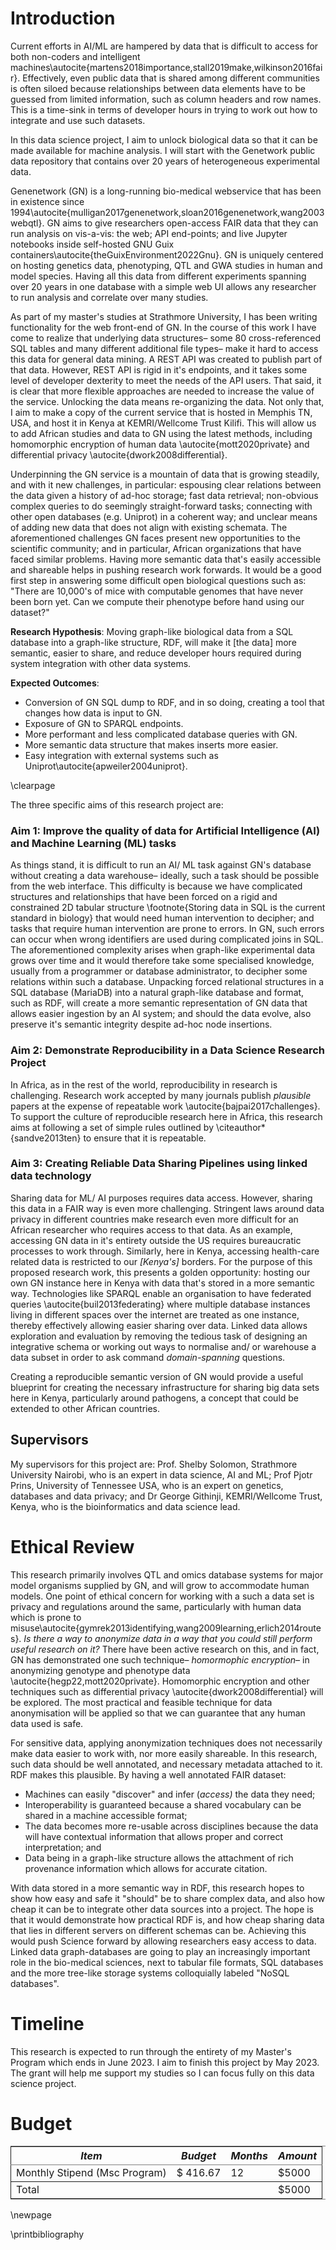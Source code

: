 


# Introduction

Current efforts in AI/ML are hampered by data that is difficult to access for both non-coders and intelligent machines\autocite{martens2018importance,stall2019make,wilkinson2016fair}. Effectively, even public data that is shared among different communities is often siloed because relationships between data elements have to be guessed from limited information, such as column headers and row names. This is a time-sink in terms of developer hours in trying to work out how to integrate and use such datasets.

In this data science project, I aim to unlock biological data so that it can be made available for machine analysis. I will start with the Genetwork public data repository that contains over 20 years of heterogeneous experimental data.

Genenetwork (GN) is a long-running bio-medical webservice that has been in existence since 1994\autocite{mulligan2017genenetwork,sloan2016genenetwork,wang2003webqtl}. GN aims to give researchers open-access FAIR data that they can run analysis on vis-a-vis: the web; API end-points; and live Jupyter notebooks inside self-hosted GNU Guix containers\autocite{theGuixEnvironment2022Gnu}. GN is uniquely centered on hosting genetics data, phenotyping, QTL and GWA studies in human and model species. Having all this data from different experiments spanning over 20 years in one database with a simple web UI allows any researcher to run analysis and correlate over many studies.

As part of my master's studies at Strathmore University, I has been writing functionality for the web front-end of GN. In the course of this work I have come to realize that underlying data structures&#x2013; some 80 cross-referenced SQL tables and many different additional file types&#x2013; make it hard to access this data for general data mining. A REST API was created to publish part of that data. However, REST API is rigid in it's endpoints, and it takes some level of developer dexterity to meet the needs of the API users. That said, it is clear that more flexible approaches are needed to increase the value of the service.  Unlocking the data means re-organizing the data. Not only that, I aim to make a copy of the current service that is hosted in Memphis TN, USA, and host it in Kenya at KEMRI/Wellcome Trust Kilifi. This will allow us to add African studies and data to GN using the latest methods, including homomorphic encryption of human data \autocite{mott2020private} and differential privacy \autocite{dwork2008differential}.

Underpinning the GN service is a mountain of data that is growing steadily, and with it new challenges, in particular: espousing clear relations between the data given a history of ad-hoc storage; fast data retrieval; non-obvious complex queries to do seemingly straight-forward tasks; connecting with other open databases (e.g. Uniprot) in a coherent way; and unclear means of adding new data that does not align with existing schemata. The aforementioned challenges GN faces present new opportunities to the scientific community; and in particular, African organizations that have faced similar problems. Having more semantic data that's easily accessible and shareable helps in pushing research work forwards. It would be a good first step in answering some difficult open biological questions such as: "There are 10,000's of mice with computable genomes that have never been born yet. Can we compute their phenotype before hand using our dataset?"

**Research Hypothesis**: Moving graph-like biological data from a SQL database into a graph-like structure, RDF, will make it [the data] more semantic, easier to share, and reduce developer hours required during system integration with other data systems.

**Expected Outcomes**:

-   Conversion of GN SQL dump to RDF, and in so doing, creating a tool that changes how data is input to GN.
-   Exposure of GN to SPARQL endpoints.
-   More performant and less complicated database queries with GN.
-   More semantic data structure that makes inserts more easier.
-   Easy integration with external systems such as Uniprot\autocite{apweiler2004uniprot}.

\clearpage

The three specific aims of this research project are:


### Aim 1: Improve the quality of data for Artificial Intelligence (AI) and Machine Learning (ML) tasks

As things stand, it is difficult to run an AI/ ML task against GN's database without creating a data warehouse&#x2013; ideally, such a task should be possible from the web interface. This difficulty is because we have complicated structures and relationships that have been forced on a rigid and constrained 2D tabular structure \footnote{Storing data in SQL is the current standard in biology} that would need human intervention to decipher; and tasks that require human intervention are prone to errors. In GN, such errors can occur when wrong identifiers are used during complicated joins in SQL. The aforementioned complexity arises when graph-like experimental data grows over time and it would therefore take some specialised knowledge, usually from a programmer or database administrator, to decipher some relations within such a database. Unpacking forced relational structures in a SQL database (MariaDB) into a natural graph-like database and format, such as RDF, will create a more semantic representation of GN data that allows easier ingestion by an AI system; and should the data evolve, also preserve it's semantic integrity despite ad-hoc node insertions.


### Aim 2: Demonstrate Reproducibility in a Data Science Research Project

In Africa, as in the rest of the world, reproducibility in research is challenging. Research work accepted by many journals publish *plausible* papers at the expense of repeatable work \autocite{bajpai2017challenges}. To support the culture of reproducible research here in Africa, this research aims at following a set of simple rules outlined by \citeauthor*{sandve2013ten} to ensure that it is repeatable.


### Aim 3: Creating Reliable Data Sharing Pipelines using linked data technology

Sharing data for ML/ AI purposes requires data access. However, sharing this data in a FAIR way is even more challenging. Stringent laws around data privacy in different countries make research even more difficult for an African researcher who requires access to that data. As an example, accessing GN data in it's entirety outside the US requires bureaucratic processes to work through. Similarly, here in Kenya, accessing health-care related data is restricted to our *[Kenya's]* borders. For the purpose of this proposed research work, this presents a golden opportunity: hosting our own GN instance here in Kenya with data that's stored in a more semantic way. Technologies like SPARQL enable an organisation to have federated queries \autocite{buil2013federating} where multiple database instances living in different spaces over the internet are treated as one instance, thereby effectively allowing easier sharing over data. Linked data allows exploration and evaluation by removing the tedious task of designing an integrative schema or working out ways to normalise and/ or warehouse a data subset in order to ask command *domain-spanning* questions.

Creating a reproducible semantic version of GN would provide a useful blueprint for creating the necessary infrastructure for sharing big data sets here in Kenya, particularly around pathogens, a concept that could be extended to other African countries.


## Supervisors

My supervisors for this project are: Prof. Shelby Solomon, Strathmore University Nairobi, who is an expert in data science, AI and ML; Prof Pjotr Prins, University of Tennessee USA, who is an expert on genetics, databases and data privacy; and Dr George Githinji, KEMRI/Wellcome Trust, Kenya, who is the bioinformatics and data science lead.


# Ethical Review

This research primarily involves QTL and omics database systems for major model organisms supplied by GN, and will grow to accommodate human models.
One point of ethical concern for working with a such a data set is privacy and regulations around the same, particularly with human data which is prone to misuse\autocite{gymrek2013identifying,wang2009learning,erlich2014routes}. *Is there a way to anonymize data in a way that you could still perform useful research on it?* There have been active research on this, and in fact, GN has demonstrated one such technique&#x2013; *homormophic encryption*&#x2013; in anonymizing genotype and phenotype data \autocite{hegp22,mott2020private}. Homomorphic encryption and other techniques such as differential privacy \autocite{dwork2008differential} will be explored. The most practical and feasible technique for data anonymisation will be applied so that we can guarantee that any human data used is safe.

For sensitive data, applying anonymization techniques does not necessarily make data easier to work with, nor more easily shareable. In this research, such data should be well annotated, and necessary metadata attached to it. RDF makes this plausible. By having a well annotated FAIR dataset:

-   Machines can easily "discover" and infer (*access)* the data they need;
-   Interoperability is guaranteed because a shared vocabulary can be shared in a machine accessible format;
-   The data becomes more re-usable across disciplines because the data will have contextual information that allows proper and correct interpretation; and
-   Data being in a graph-like structure allows the attachment of rich provenance information which allows for accurate citation.

With data stored in a more semantic way in RDF, this research hopes to show how easy and safe it "should" be to share complex data, and also how cheap it can be to integrate other data sources into a project. The hope is that it would demonstrate how practical RDF is, and how cheap sharing data that lies in different servers on different schemas can be. Achieving this would push Science forward by allowing researchers easy access to data. Linked data graph-databases are going to play an increasingly important role in the bio-medical sciences, next to tabular file formats, SQL databases and the more tree-like storage systems colloquially labeled "NoSQL databases".


# Timeline

This research is expected to run through the entirety of my Master's Program which ends in June 2023. I aim to finish this project by May 2023. The grant will help me support my studies so I can focus fully on this data science project.


# Budget

<table border="2" cellspacing="0" cellpadding="6" rules="groups" frame="hsides">


<colgroup>
<col  class="org-left" />

<col  class="org-left" />

<col  class="org-right" />

<col  class="org-left" />
</colgroup>
<thead>
<tr>
<th scope="col" class="org-left"><i>Item</i></th>
<th scope="col" class="org-left"><i>Budget</i></th>
<th scope="col" class="org-right"><i>Months</i></th>
<th scope="col" class="org-left"><i>Amount</i></th>
</tr>
</thead>

<tbody>
<tr>
<td class="org-left">Monthly Stipend (Msc Program)</td>
<td class="org-left">$ 416.67</td>
<td class="org-right">12</td>
<td class="org-left">$5000</td>
</tr>
</tbody>

<tbody>
<tr>
<td class="org-left">Total</td>
<td class="org-left">&#xa0;</td>
<td class="org-right">&#xa0;</td>
<td class="org-left">$5000</td>
</tr>
</tbody>
</table>

\newpage

\printbibliography

